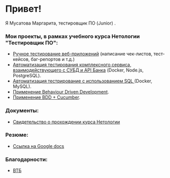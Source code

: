 # Привет!
Я Мусатова Маргарита, тестировщик ПО (Junior) .

### Мои проекты, в рамках учебного курса Нетологии "Тестировщик ПО":
- [Ручное тестирование веб-приложений](https://docs.google.com/spreadsheets/d/1SCu7DetciPQR0Lw0xAqV1ZoR74sFulZ_morvP0GrSfU/edit?usp=sharing) (написание чек-листов, тест-кейсов, баг-репортов и т.д.)
- [Автоматизация тестирования комплексного сервиса, взаимодействующего с СУБД и API Банка](https://github.com/MargaritkaM/Diplom) (Docker, Node.js, PostgreSQL).
- [Автоматизация тестрирование с использованием SQL ](https://github.com/MargaritkaM/Sql2.git) (Docker, MySQL).
- [Применение Behaviour Driven Development](https://github.com/MargaritkaM/DZ21BDD-page-object.git).
- [Применение BDD + Cucumber](https://github.com/MargaritkaM/Cucumber.git).

### Документы:

- [Свидетельство о прохождении курса Нетологии](https://user-images.githubusercontent.com/106307755/225658120-da712d5c-77f3-452a-8f8e-f0e3d01a49e7.png)

### Резюме:
- [Ссылка на Google docs](https://docs.google.com/document/d/13tVIUCMLtGMcFaHN_0ce19Q-fkLb_GRshTqRp7ZM3FE/edit?usp=sharing)

### Благодарности:
- [ВТБ](https://user-images.githubusercontent.com/106307755/225660190-f24babff-193e-41d6-9036-893f32989218.jpg)

